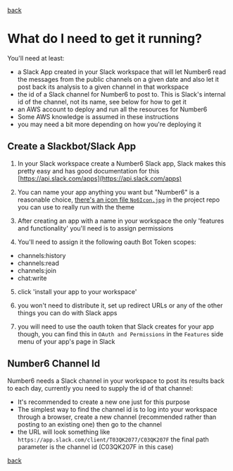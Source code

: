 [back](./)

# What do I need to get it running?

You'll need at least:

- a Slack App created in your Slack workspace that will let Number6 read the messages from the public channels on a given date and also let it post back its analysis to a given channel in that workspace
- the id of a Slack channel for Number6 to post to. This is Slack's internal id of the channel, not its name, see below for how to get it
- an AWS account to deploy and run all the resources for Number6
- Some AWS knowledge is assumed in these instructions
- you may need a bit more depending on how you're deploying it

## Create a Slackbot/Slack App

1. In your Slack workspace create a Number6 Slack app, Slack makes this pretty easy and has good documentation for this [https://api.slack.com/apps](https://api.slack.com/apps)

2. You can name your app anything you want but "Number6" is a reasonable choice, [there's an icon file `No6Icon.jpg`](https://github.com/Number6App/number6app.github.io/blob/master/assets/images/No6Icon.jpg) in the project repo you can use to really run with the theme

3. After creating an app with a name in your workspace the only 'features and functionality' you'll need is to assign permissions

4. You'll need to assign it the following oauth Bot Token scopes:

- channels:history
- channels:read
- channels:join
- chat:write

5. click 'install your app to your workspace'

6. you won't need to distribute it, set up redirect URLs or any of the other things you can do with Slack apps

7. you will need to use the oauth token that Slack creates for your app though, you can find this in `OAuth and Permissions` in the `Features` side menu of your app's page in Slack

## Number6 Channel Id

Number6 needs a Slack channel in your workspace to post its results back to each day, currently you need to supply the id of that channel: 

- It's recommended to create a new one just for this purpose 
- The simplest way to find the channel id is to log into your workspace through a browser, create a new channel (recommended rather than posting to an existing one) then go to the channel
- the URL will look something like `https://app.slack.com/client/T03QK2077/C03QK207F` the final path parameter is the channel id (C03QK207F in this case)

[back](./)